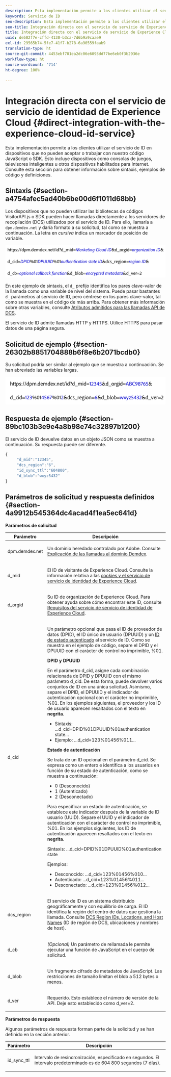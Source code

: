 ```yaml
---
description: Esta implementación permite a los clientes utilizar el servicio de ID en dispositivos que no pueden aceptar o trabajar con nuestro código JavaScript o SDK. Esto incluye dispositivos como consolas de juegos, televisores inteligentes u otros dispositivos habilitados para Internet. Consulte esta sección para obtener información sobre sintaxis, ejemplos de código y definiciones.
keywords: Servicio de ID
seo-description: Esta implementación permite a los clientes utilizar el servicio de ID en dispositivos que no pueden aceptar o trabajar con nuestro código JavaScript o SDK. Esto incluye dispositivos como consolas de juegos, televisores inteligentes u otros dispositivos habilitados para Internet. Consulte esta sección para obtener información sobre sintaxis, ejemplos de código y definiciones.
seo-title: Integración directa con el servicio de servicio de Experience Cloud ID
title: Integración directa con el servicio de servicio de Experience Cloud ID
uuid: de502f7e-cffd-4130-b3ca-7d6b9a9caae9
exl-id: 29565b74-5fe7-41f7-b278-6a90559faab9
translation-type: ht
source-git-commit: 4453ebf701ea2dc06e6093dd77be6eb0f3b2936e
workflow-type: ht
source-wordcount: '714'
ht-degree: 100%

---
```


# Integración directa con el servicio de servicio de identidad de Experience Cloud {#direct-integration-with-the-experience-cloud-id-service}

Esta implementación permite a los clientes utilizar el servicio de ID en dispositivos que no pueden aceptar o trabajar con nuestro código JavaScript o SDK. Esto incluye dispositivos como consolas de juegos, televisores inteligentes u otros dispositivos habilitados para Internet. Consulte esta sección para obtener información sobre sintaxis, ejemplos de código y definiciones.

## Sintaxis {#section-a4754afec5ad40b6be00d6f1011d68bb}

Los dispositivos que no pueden utilizar las bibliotecas de códigos VisitorAPI.js o SDK pueden hacer llamadas directamente a los servidores de recopilación (DCS) utilizados por el servicio de ID. Para ello, llamaría a `dpm.demdex.net` y daría formato a su solicitud, tal como se muestra a continuación. La letra en *cursiva* indica un marcador de posición de variable.

![](assets/directSyntax.png)

En este ejemplo de sintaxis, el `d_` prefijo identifica los pares clave-valor de la llamada como una variable de nivel del sistema. Puede pasar bastantes `d_` parámetros al servicio de ID, pero céntrese en los pares clave-valor, tal como se muestra en el código de más arriba. Para obtener más información sobre otras variables, consulte [Atributos admitidos para las llamadas API de DCS](https://docs.adobe.com/content/help/es-ES/audience-manager/user-guide/api-and-sdk-code/dcs/dcs-api-reference/dcs-keys.html).

El servicio de ID admite llamadas HTTP y HTTPS. Utilice HTTPS para pasar datos de una página segura.

## Solicitud de ejemplo {#section-26302b8851704888b6f8e6b2071bcdb0}

Su solicitud podría ser similar al ejemplo que se muestra a continuación. Se han abreviado las variables largas.

![](assets/directExample.png)

## Respuesta de ejemplo {#section-89bc103b3e9e4a8b98e74c32897b1200}

El servicio de ID devuelve datos en un objeto JSON como se muestra a continuación. Su respuesta puede ser diferente.

```js
{
     "d_mid":"12345",
     "dcs_region":"6",
     "id_sync_ttl":"604800",
     "d_blob":"wxyz5432"
}
```

## Parámetros de solicitud y respuesta definidos {#section-4a9912b545364dc4acad4f1ea5ec641d}

**Parámetros de solicitud**

<table id="table_C8FFA89AB74E4E31A6926CDE5CD54217"> 
 <thead> 
  <tr> 
   <th colname="col1" class="entry"> Parámetro </th> 
   <th colname="col2" class="entry"> Descripción </th> 
  </tr> 
 </thead>
 <tbody> 
  <tr> 
   <td colname="col1"> <p> <span class="codeph"> dpm.demdex.net</span> </p> </td> 
   <td colname="col2"> <p>Un dominio heredado controlado por <span class="keyword">Adobe</span>. Consulte <a href="https://docs.adobe.com/content/help/es-ES/audience-manager/user-guide/reference/demdex-calls.html" format="https" scope="external">Explicación de las llamadas al dominio Demdex</a>. </p> </td> 
  </tr> 
  <tr> 
   <td colname="col1"> <p> <span class="codeph"> d_mid</span> </p> </td> 
   <td colname="col2"> <p>El ID de visitante de Experience Cloud. Consulte la información relativa a las <a href="../introduction/cookies.md" format="dita" scope="local">cookies y el servicio de servicio de identidad de Experience Cloud</a>. </p> </td> 
  </tr> 
  <tr> 
   <td colname="col1"> <p> <span class="codeph"> d_orgid</span> </p> </td> 
   <td colname="col2"> <p>Su ID de organización de Experience Cloud. Para obtener ayuda sobre cómo encontrar este ID, consulte <a href="../reference/requirements.md" format="dita" scope="local"> Requisitos del servicio de servicio de identidad de Experience Cloud</a>. </p> </td> 
  </tr> 
  <tr> 
   <td colname="col1"> <p> <span class="codeph"> d_cid</span> </p> </td> 
   <td colname="col2"> <p>Un parámetro opcional que pasa el ID de proveedor de datos (DPID), el ID único de usuario (DPUUID) y un <a href="../reference/authenticated-state.md" format="dita" scope="local">ID de estado autenticado</a> al servicio de ID. Como se muestra en el ejemplo de código, separe el DPID y el DPUUID con el carácter de control no imprimible, <span class="codeph">%01</span>. </p> <p> <b>DPID y DPUUID</b> </p> <p>En el parámetro <span class="codeph">d_cid</span>, asigne cada combinación relacionada de DPID y DPUUID con el mismo parámetro <span class="codeph">d_cid</span>. De esta forma, puede devolver varios conjuntos de ID en una única solicitud. Asimismo, separe el DPID, el DPUUID y el indicador de autenticación opcional con el carácter no imprimible, <span class="codeph">%01</span>. En los ejemplos siguientes, el proveedor y los ID de usuario aparecen resaltados con el texto en <b>negrita</b>. </p> 
    <ul id="ul_2E19D837296B40E9ACD096495CF711C5"> 
     <li id="li_5B94B057654440B99B989BA60E4ED053">Sintaxis: <span class="codeph">...d_cid=DPID%01DPUUID%01authentication state...</span> </li> 
     <li id="li_B07833EF51D54F088574B7B7F9FB841A">Ejemplo: <span class="codeph">...d_cid=123%01456%011...</span> </li> 
    </ul> <p> <b>Estado de autenticación</b> </p> <p>Se trata de un ID opcional en el parámetro <span class="codeph">d_cid</span>. Se expresa como un entero e identifica a los usuarios en función de su estado de autenticación, como se muestra a continuación: </p> 
    <ul id="ul_E2B36922B11C4AA2A9016B6E2DC9EDAA"> 
     <li id="li_31C018E3F9514B938C73EF40C436715F"> <span class="codeph"> 0</span> (Desconocido) </li> 
     <li id="li_1F125C3879324C2F8EF4613C0ECB5F02"> <span class="codeph"> 1</span> (Autenticado) </li> 
     <li id="li_EF6792D0115D407485079D5D7480D965"> <span class="codeph"> 2</span> (Desconectado) </li> 
    </ul> <p>Para especificar un estado de autenticación, se establece este indicador después de la variable de ID usuario (UUID). Separe el UUID y el indicador de autenticación con el carácter de control no imprimible, <span class="codeph">%01</span>. En los ejemplos siguientes, los ID de autenticación aparecen resaltados con el texto en <b>negrita</b>. </p> <p>Sintaxis: <span class="codeph">...d_cid=DPID%01DPUUID%01authentication state</span> </p> <p>Ejemplos: </p> 
    <ul id="ul_4C1054CE860A4D9C8DD85C2A8020C47F"> 
     <li id="li_AD4000BF3E0146C0BD37B1EC513EC314">Desconocido: <span class="codeph">...d_cid=123%01456%010...</span> </li> 
     <li id="li_B037D424AADA4D41BF29381A9602AE61">Autenticado: <span class="codeph">...d_cid=123%01456%011...</span> </li> 
     <li id="li_0410FCB9E60D4DD08E7898D814E1C3C9">Desconectado: <span class="codeph">...d_cid=123%01456%012...</span> </li> 
    </ul> </td> 
  </tr> 
  <tr> 
   <td colname="col1"> <p> <span class="codeph"> dcs_region</span> </p> </td> 
   <td colname="col2"> <p>El servicio de ID es un sistema distribuido geográficamente y con equilibrio de carga. El ID identifica la región del centro de datos que gestiona la llamada. Consulte <a href="https://docs.adobe.com/content/help/es-ES/audience-manager/user-guide/api-and-sdk-code/dcs/dcs-api-reference/dcs-regions.html" format="https" scope="external">DCS Region IDs, Locations, and Host Names</a> (ID de región de DCS, ubicaciones y nombres de host). </p> </td> 
  </tr> 
  <tr> 
   <td colname="col1"> <p> <span class="codeph"> d_cb</span> </p> </td> 
   <td colname="col2"> <p> <i>(Opcional)</i> Un parámetro de rellamada le permite ejecutar una función de JavaScript en el cuerpo de solicitud. </p> </td> 
  </tr> 
  <tr> 
   <td colname="col1"> <p> <span class="codeph"> d_blob</span> </p> </td> 
   <td colname="col2"> <p>Un fragmento cifrado de metadatos de JavaScript. Las restricciones de tamaño limitan el blob a 512 bytes o menos. </p> </td> 
  </tr> 
  <tr> 
   <td colname="col1"> <p> <span class="codeph"> d_ver</span> </p> </td> 
   <td colname="col2"> <p>Requerido. Esto establece el número de versión de la API. Deje esto establecido como <span class="codeph">d_ver=2</span>. </p> </td> 
  </tr> 
 </tbody> 
</table>

**Parámetros de respuesta**

Algunos parámetros de respuesta forman parte de la solicitud y se han definido en la sección anterior.

<table id="table_58D0E8876DDC4A81B1F24F845E87EC18"> 
 <thead> 
  <tr> 
   <th colname="col1" class="entry"> Parámetro </th> 
   <th colname="col2" class="entry"> Descripción </th> 
  </tr> 
 </thead>
 <tbody> 
  <tr> 
   <td colname="col1"> <p> <span class="codeph"> id_sync_ttl</span> </p> </td> 
   <td colname="col2"> <p>Intervalo de resincronización, especificado en segundos. El intervalo predeterminado es de 604 800 segundos (7 días). </p> </td> 
  </tr> 
 </tbody> 
</table>
